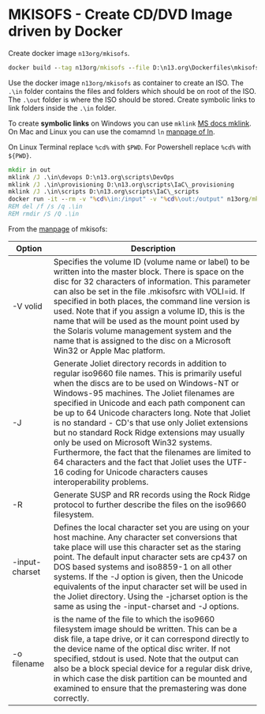 # MKISOFS - Create CD/DVD Image driven by Docker

Create docker image `n13org/mkisofs`.

```cmd
docker build --tag n13org/mkisofs --file D:\n13.org\Dockerfiles\mkisofs\Dockerfile .
```

Use the docker image `n13org/mkisofs` as container to create an ISO. The `.\in` folder contains the files and folders which should be on root of the ISO. The `.\out` folder is where the ISO should be stored. Create symbolic links to link folders inside the `.\in` folder.  

To create **symbolic links** on Windows you can use `mklink` [MS docs mklink](https://docs.microsoft.com/de-de/windows-server/administration/windows-commands/mklink). On Mac and Linux you can use the comamnd `ln` [manpage of ln](https://linux.die.net/man/1/ln).  

On Linux Terminal replace `%cd%` with `$PWD`. For Powershell replace `%cd%` with `${PWD}`.

```cmd
mkdir in out
mklink /J .\in\devops D:\n13.org\scripts\DevOps
mklink /J .\in\provisioning D:\n13.org\scripts\IaC\_provisioning
mklink /J .\in\scripts D:\n13.org\scripts\IaC\_scripts
docker run -it --rm -v "%cd%\in:/input" -v "%cd%\out:/output" n13org/mkisofs mkisofs -V "MyVolumeName" -J -R -input-charset iso8859-1 -o /output/MyNewIso.iso /input
REM del /f /s /q .\in
REM rmdir /S /Q .\in
```

From the [manpage](https://linux.die.net/man/8/mkisofs) of mkisofs:

|Option|Description|
|---|---|
|-V volid|Specifies the volume ID (volume name or label) to be written into the master block. There is space on the disc for 32 characters of information. This parameter can also be set in the file .mkisofsrc with VOLI=id. If specified in both places, the command line version is used. Note that if you assign a volume ID, this is the name that will be used as the mount point used by the Solaris volume management system and the name that is assigned to the disc on a Microsoft Win32 or Apple Mac platform.|
|-J|Generate Joliet directory records in addition to regular iso9660 file names. This is primarily useful when the discs are to be used on Windows-NT or Windows-95 machines. The Joliet filenames are specified in Unicode and each path component can be up to 64 Unicode characters long. Note that Joliet is no standard - CD's that use only Joliet extensions but no standard Rock Ridge extensions may usually only be used on Microsoft Win32 systems. Furthermore, the fact that the filenames are limited to 64 characters and the fact that Joliet uses the UTF-16 coding for Unicode characters causes interoperability problems.|
|-R|Generate SUSP and RR records using the Rock Ridge protocol to further describe the files on the iso9660 filesystem.|
|-input-charset|Defines the local character set you are using on your host machine. Any character set conversions that take place will use this character set as the staring point. The default input character sets are cp437 on DOS based systems and iso8859-1 on all other systems. If the -J option is given, then the Unicode equivalents of the input character set will be used in the Joliet directory. Using the -jcharset option is the same as using the -input-charset and -J options.|
|-o filename|is the name of the file to which the iso9660 filesystem image should be written. This can be a disk file, a tape drive, or it can correspond directly to the device name of the optical disc writer. If not specified, stdout is used. Note that the output can also be a block special device for a regular disk drive, in which case the disk partition can be mounted and examined to ensure that the premastering was done correctly.|

